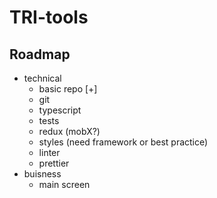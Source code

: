 # TRI-tools
## Roadmap
+ technical
  - basic repo [+]
  - git
  - typescript
  - tests
  - redux (mobX?)
  - styles (need framework or best practice)
  - linter
  - prettier
+ buisness
  - main screen